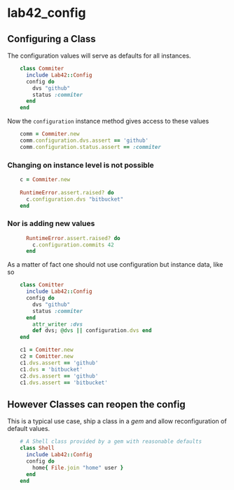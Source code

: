 
# lab42\_config

## Configuring a Class

The configuration values will serve as defaults for all instances.

```ruby
    class Commiter
      include Lab42::Config
      config do 
        dvs "github"
        status :commiter
      end
    end
```

Now the `configuration` instance method gives access to these values

```ruby
    comm = Commiter.new
    comm.configuration.dvs.assert == 'github'
    comm.configuration.status.assert == :commiter
```

### Changing on instance level is not possible

```ruby
    c = Commiter.new
    
    RuntimeError.assert.raised? do
      c.configuration.dvs "bitbucket"
    end
```

### Nor is adding new values

```ruby
      RuntimeError.assert.raised? do
        c.configuration.commits 42
      end
```

As a matter of fact one should not use configuration but instance data, like so

```ruby
    class Comitter
      include Lab42::Config
      config do 
        dvs "github"
        status :commiter
      end
        attr_writer :dvs
        def dvs; @dvs || configuration.dvs end
    end

    c1 = Comitter.new
    c2 = Comitter.new
    c1.dvs.assert == 'github'
    c1.dvs = 'bitbucket'
    c2.dvs.assert == 'github'
    c1.dvs.assert == 'bitbucket'
```

## However Classes can reopen the config


This is a typical use case, ship a class in a _gem_ and allow reconfiguration
of default values.

```ruby
    # A Shell class provided by a gem with reasonable defaults
    class Shell
      include Lab42::Config
      config do
        home{ File.join "home" user }
      end
    end

    
```


